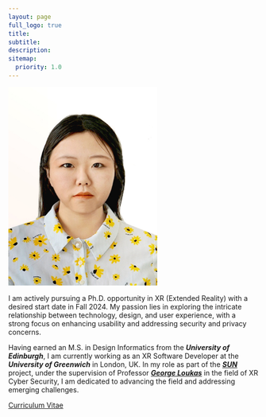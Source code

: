 ```yaml
---
layout: page
full_logo: true
title: 
subtitle: 
description:  
sitemap:
  priority: 1.0
---
```

 <img src="assets/img/photo.jpg" alt="Your Name" style="width: 300px; height: 400px;">
<p class="describe-text">I am actively pursuing a Ph.D. opportunity in XR (Extended Reality) with a desired start date in Fall 2024. My passion lies in exploring the intricate relationship between technology, design, and user experience, with a strong focus on enhancing usability and addressing security and privacy concerns.</p>


Having earned an M.S. in Design Informatics from the ***University of Edinburgh***, I am currently working as an XR Software Developer at the ***University of Greenwich*** in London, UK. In my role as part of the <a href="https://www.sun-xr-project.eu/" target="_blank">***SUN***</a> project, under the supervision of Professor <a href="https://www.gre.ac.uk/people/rep/faculty-of-engineering-and-science/george-loukas" target="_blank">***George Loukas***</a> in the field of XR Cyber Security, I am dedicated to advancing the field and addressing emerging challenges.

<a href="https://github.com/shiqi-yu/shiqi-yu.github.io/raw/master/assets/Shiqi%20YU_CV.pdf" target="_blank">Curriculum Vitae</a>




<br>
<br>
<br>
<br>
<br>
<br>
<br>

